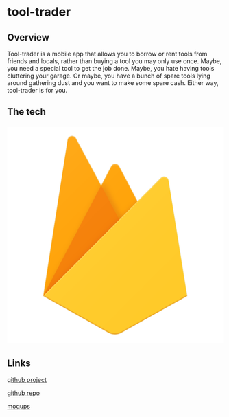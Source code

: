 # tool-trader

## Overview

Tool-trader is a mobile app that allows you to borrow or rent tools from friends and locals, rather than buying a tool you may only use once. Maybe, you need a special tool to get the job done. Maybe, you hate having tools cluttering your garage. Or maybe, you have a bunch of spare tools lying around gathering dust and you want to make some spare cash. Either way, tool-trader is for you.

## The tech
### ![Firebase](/img/Firebase_16-logo.png "Firebase")

## Links
[github project](https://github.com/joellegg/tool-trader-ionic/projects/1)

[github repo](https://github.com/joellegg/tool-trader-ionic)

[moqups](https://app.moqups.com/joellegg/wQNH7hWKnS/view)
